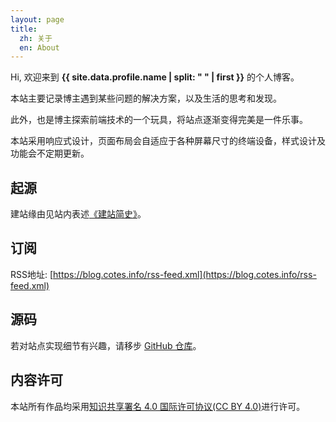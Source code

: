 ```yaml
---
layout: page
title:
  zh: 关于
  en: About
---
```



Hi, 欢迎来到 <b>{{ site.data.profile.name | split: " " | first }}</b> 的个人博客。

本站主要记录博主遇到某些问题的解决方案，以及生活的思考和发现。

此外，也是博主探索前端技术的一个玩具，将站点逐渐变得完美是一件乐事。

本站采用响应式设计，页面布局会自适应于各种屏幕尺寸的终端设备，样式设计及功能会不定期更新。


## 起源

建站缘由见站内表述[《建站简史》](/posts/story-of-this-site/)。


## 订阅

RSS地址: [https://blog.cotes.info/rss-feed.xml](https://blog.cotes.info/rss-feed.xml)


## 源码

若对站点实现细节有兴趣，请移步 [GitHub 仓库](https://github.com/cotes2020/cotes-blog)。


## 内容许可

<div>
  <p>
    <i class="fab fa-creative-commons"></i>
    <i class="fab fa-creative-commons-by"></i>
    本站所有作品均采用<a rel="license" href="https://creativecommons.org/licenses/by/4.0/deed.zh">知识共享署名 4.0 国际许可协议(CC BY 4.0)</a>进行许可。
  </p>
</div>
